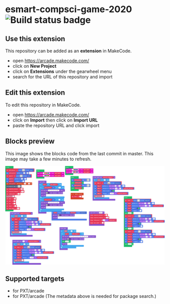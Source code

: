 # esmart-compsci-game-2020 ![Build status badge](https://github.com/thesmart196/esmart-compsci-game-2020/workflows/MakeCode/badge.svg)



## Use this extension

This repository can be added as an **extension** in MakeCode.

* open https://arcade.makecode.com/
* click on **New Project**
* click on **Extensions** under the gearwheel menu
* search for the URL of this repository and import

## Edit this extension

To edit this repository in MakeCode.

* open https://arcade.makecode.com/
* click on **Import** then click on **Import URL**
* paste the repository URL and click import

## Blocks preview

This image shows the blocks code from the last commit in master.
This image may take a few minutes to refresh.

![A rendered view of the blocks](https://github.com/thesmart196/esmart-compsci-game-2020/raw/master/.makecode/blocks.png)

## Supported targets

* for PXT/arcade
* for PXT/arcade
(The metadata above is needed for package search.)

